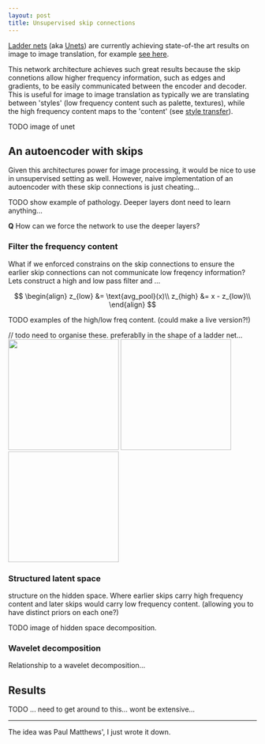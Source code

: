 ```yaml
---
layout: post
title: Unsupervised skip connections
---
```


[Ladder nets](https://arxiv.org/abs/1507.02672) (aka [Unets](https://arxiv.org/abs/1505.04597)) are currently achieving state-of-the art results on image to image translation, for example [see here](https://phillipi.github.io/pix2pix/).

This network architecture achieves such great results because the skip connetions allow higher frequency information, such as edges and gradients, to be easily communicated between the encoder and decoder. This is useful for image to image translation as typically we are translating between 'styles' (low frequency content such as palette, textures), while the high frequency content maps to the 'content' (see [style transfer](https://www.cv-foundation.org/openaccess/content_cvpr_2016/papers/Gatys_Image_Style_Transfer_CVPR_2016_paper.pdf)).

TODO image of unet

## An autoencoder with skips

Given this architectures power for image processing, it would be nice to use in unsupervised setting as well. However, naive implementation of an autoencoder with these skip connections is just cheating...

TODO show example of pathology. Deeper layers dont need to learn anything...

__Q__ How can we force the network to use the deeper layers?

### Filter the frequency content

What if we enforced constrains on the skip connections to ensure the earlier skip connections can not communicate low freqency information? Lets construct a high and low pass filter and ...

$$
\begin{align}
z_{low} &= \text{avg_pool}(x)\\
z_{high} &= x - z_{low}\\
\end{align}
$$

TODO examples of the high/low freq content. (could make a live version?!)

<div id="filter-net-example">
  // todo need to organise these. preferablly in the shape of a ladder net...
  <img height="224" width="224" id="cat" src="https://lh3.ggpht.com/IrU3-A_BtS3alAiaLMzIeDQrNUiPy7poxngSaD8drq9gEr5W3vbD6HZaqEaE69-pDqE=w300"/>
  <img height="224" width="224" id="cat_low"/>
  <img height="224" width="224" id="cat_high"/>
</div>

<script src="https://cdn.jsdelivr.net/npm/@tensorflow/tfjs@0.11.2"></script>
<script type="text/javascript">
  function low_pass_filter(img){
    pool = tf.layers.averagePooling2d({"poolSize": [2,2],
                                       "strides": [2,2],
                                       "padding": "same",
                                       "dataFormat": "channelsLast"});
    return pool.apply(img.reshape([1,224,224,3]));
  }

  const catElement = document.getElementById('cat');
  const img = tf.fromPixels(catElement).toFloat();

  low = low_pass_filter(img);
  high = img - low;

  const lowElement = document.getElementById('cat_low');
  // set lowElement pixels with low
</script>

### Structured latent space

structure on the hidden space. Where earlier skips carry high frequency content and later skips would carry low frequency content.
(allowing you to have distinct priors on each one?)

TODO image of hidden space decomposition.

### Wavelet decomposition

Relationship to a wavelet decomposition...


## Results

TODO ... need to get around to this... wont be extensive...

***

The idea was Paul Matthews', I just wrote it down.
